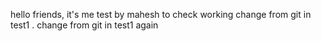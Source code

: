 hello friends, it's me
test by mahesh to check working
change from git in test1 .
change from git in test1 again
